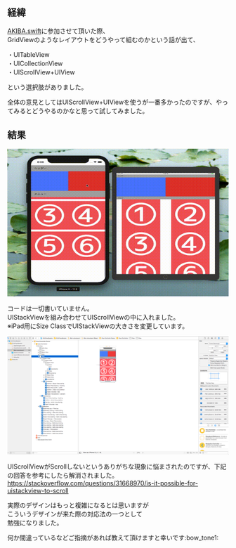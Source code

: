   
## 経緯  
  
[AKIBA.swift](https://classmethod.connpass.com/event/78947/?utm_campaign=event_waitlist_promotion_to_participant&utm_source=notifications&utm_medium=email&utm_content=detail_btn)に参加させて頂いた際、  
GridViewのようなレイアウトをどうやって組むのかという話が出て、  
  
・UITableView  
・UICollectionView  
・UIScrollView+UIView  
  
という選択肢がありました。  
  
全体の意見としてはUIScrollView+UIViewを使うが一番多かったのですが、やってみるとどうやるのかなと思って試してみました。  
  
  
## 結果  
  
![scrollview.mov.gif](/image/9a6c4da8-c0ce-6112-b181-bc12f0d7c52f.gif)  
  
  
コードは一切書いていません。  
UIStackViewを組み合わせてUIScrollViewの中に入れました。  
※iPad用にSize ClassでUIStackViewの大きさを変更しています。  
  
![スクリーンショット 2018-02-22 8.11.25（2）.png](/image/e81cc81a-edb8-1545-8a75-56a5bddd5579.png)  
  
  
  
UIScrollViewがScrollしないというありがちな現象に悩まされたのですが、下記の回答を参考にしたら解消されました。  
https://stackoverflow.com/questions/31668970/is-it-possible-for-uistackview-to-scroll  
  
  
実際のデザインはもっと複雑になるとは思いますが  
こういうデザインが来た際の対応法の一つとして  
勉強になりました。  
  
  
何か間違っているなどご指摘があれば教えて頂けますと幸いです:bow_tone1:  
